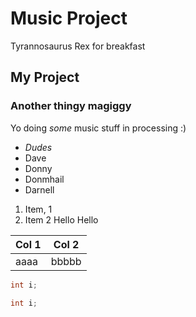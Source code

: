 # Music Project

Tyrannosaurus Rex for breakfast

## My Project
### Another thingy magiggy

Yo doing *some* music stuff in processing :)

- *Dudes*
- Dave
- Donny
- Donmhail
- Darnell

1. Item, 1
1. Item 2
Hello
    Hello

| Col 1 | Col 2 |
| ----- | ----- |
| aaaa  | bbbbb|

```Java
int i;
```

```C#
int i;
```